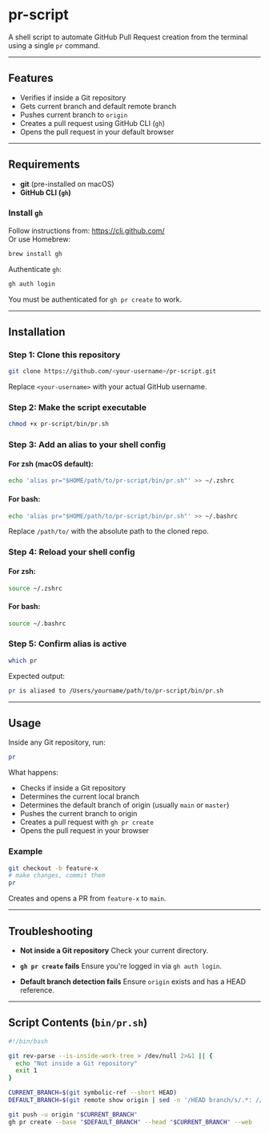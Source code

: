 # pr-script

A shell script to automate GitHub Pull Request creation from the terminal using a single `pr` command.

---

## Features

- Verifies if inside a Git repository  
- Gets current branch and default remote branch  
- Pushes current branch to `origin`  
- Creates a pull request using GitHub CLI (`gh`)  
- Opens the pull request in your default browser  

---

## Requirements

- **git** (pre-installed on macOS)  
- **GitHub CLI (`gh`)**

### Install `gh`

Follow instructions from: https://cli.github.com/  
Or use Homebrew:

```bash
brew install gh
````

Authenticate `gh`:

```bash
gh auth login
```

You must be authenticated for `gh pr create` to work.

---

## Installation

### Step 1: Clone this repository

```bash
git clone https://github.com/<your-username>/pr-script.git
```

Replace `<your-username>` with your actual GitHub username.

### Step 2: Make the script executable

```bash
chmod +x pr-script/bin/pr.sh
```

### Step 3: Add an alias to your shell config

#### For zsh (macOS default):

```bash
echo 'alias pr="$HOME/path/to/pr-script/bin/pr.sh"' >> ~/.zshrc
```

#### For bash:

```bash
echo 'alias pr="$HOME/path/to/pr-script/bin/pr.sh"' >> ~/.bashrc
```

Replace `/path/to/` with the absolute path to the cloned repo.

### Step 4: Reload your shell config

#### For zsh:

```bash
source ~/.zshrc
```

#### For bash:

```bash
source ~/.bashrc
```

### Step 5: Confirm alias is active

```bash
which pr
```

Expected output:

```bash
pr is aliased to /Users/yourname/path/to/pr-script/bin/pr.sh
```

---

## Usage

Inside any Git repository, run:

```bash
pr
```

What happens:

* Checks if inside a Git repository
* Determines the current local branch
* Determines the default branch of origin (usually `main` or `master`)
* Pushes the current branch to origin
* Creates a pull request with `gh pr create`
* Opens the pull request in your browser

### Example

```bash
git checkout -b feature-x
# make changes, commit them
pr
```

Creates and opens a PR from `feature-x` to `main`.

---

## Troubleshooting

* **Not inside a Git repository**
  Check your current directory.

* **`gh pr create` fails**
  Ensure you're logged in via `gh auth login`.

* **Default branch detection fails**
  Ensure `origin` exists and has a HEAD reference.

---

## Script Contents (`bin/pr.sh`)

```bash
#!/bin/bash

git rev-parse --is-inside-work-tree > /dev/null 2>&1 || {
  echo "Not inside a Git repository"
  exit 1
}

CURRENT_BRANCH=$(git symbolic-ref --short HEAD)
DEFAULT_BRANCH=$(git remote show origin | sed -n '/HEAD branch/s/.*: //p')

git push -u origin "$CURRENT_BRANCH"
gh pr create --base "$DEFAULT_BRANCH" --head "$CURRENT_BRANCH" --web

